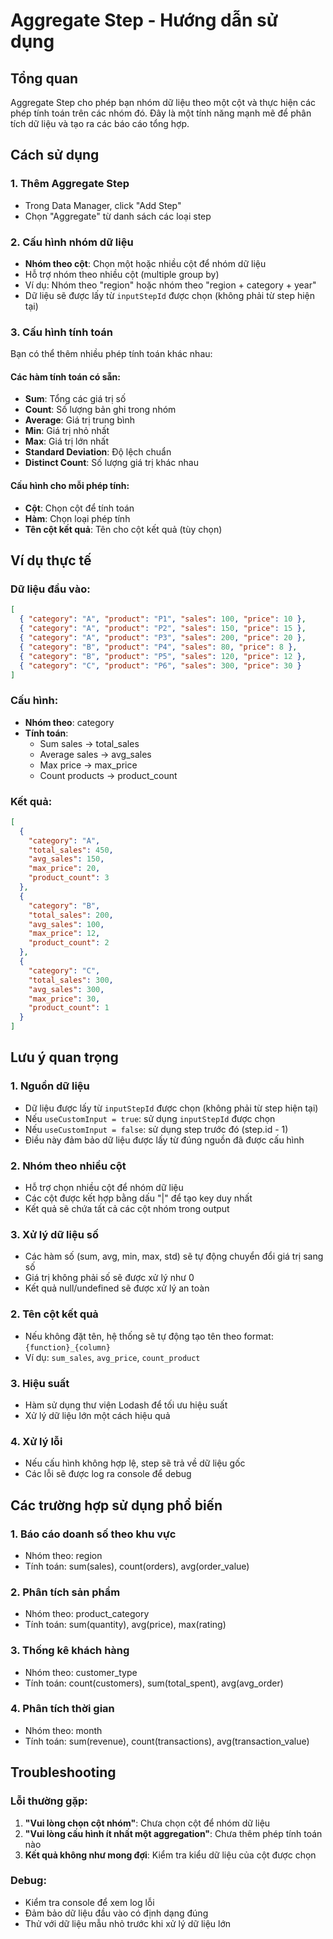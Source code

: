 # Aggregate Step - Hướng dẫn sử dụng

## Tổng quan
Aggregate Step cho phép bạn nhóm dữ liệu theo một cột và thực hiện các phép tính toán trên các nhóm đó. Đây là một tính năng mạnh mẽ để phân tích dữ liệu và tạo ra các báo cáo tổng hợp.

## Cách sử dụng

### 1. Thêm Aggregate Step
- Trong Data Manager, click "Add Step"
- Chọn "Aggregate" từ danh sách các loại step

### 2. Cấu hình nhóm dữ liệu
- **Nhóm theo cột**: Chọn một hoặc nhiều cột để nhóm dữ liệu
- Hỗ trợ nhóm theo nhiều cột (multiple group by)
- Ví dụ: Nhóm theo "region" hoặc nhóm theo "region + category + year"
- Dữ liệu sẽ được lấy từ `inputStepId` được chọn (không phải từ step hiện tại)

### 3. Cấu hình tính toán
Bạn có thể thêm nhiều phép tính toán khác nhau:

#### Các hàm tính toán có sẵn:
- **Sum**: Tổng các giá trị số
- **Count**: Số lượng bản ghi trong nhóm
- **Average**: Giá trị trung bình
- **Min**: Giá trị nhỏ nhất
- **Max**: Giá trị lớn nhất
- **Standard Deviation**: Độ lệch chuẩn
- **Distinct Count**: Số lượng giá trị khác nhau

#### Cấu hình cho mỗi phép tính:
- **Cột**: Chọn cột để tính toán
- **Hàm**: Chọn loại phép tính
- **Tên cột kết quả**: Tên cho cột kết quả (tùy chọn)

## Ví dụ thực tế

### Dữ liệu đầu vào:
```json
[
  { "category": "A", "product": "P1", "sales": 100, "price": 10 },
  { "category": "A", "product": "P2", "sales": 150, "price": 15 },
  { "category": "A", "product": "P3", "sales": 200, "price": 20 },
  { "category": "B", "product": "P4", "sales": 80, "price": 8 },
  { "category": "B", "product": "P5", "sales": 120, "price": 12 },
  { "category": "C", "product": "P6", "sales": 300, "price": 30 }
]
```

### Cấu hình:
- **Nhóm theo**: category
- **Tính toán**:
  - Sum sales → total_sales
  - Average sales → avg_sales
  - Max price → max_price
  - Count products → product_count

### Kết quả:
```json
[
  { 
    "category": "A", 
    "total_sales": 450, 
    "avg_sales": 150, 
    "max_price": 20, 
    "product_count": 3 
  },
  { 
    "category": "B", 
    "total_sales": 200, 
    "avg_sales": 100, 
    "max_price": 12, 
    "product_count": 2 
  },
  { 
    "category": "C", 
    "total_sales": 300, 
    "avg_sales": 300, 
    "max_price": 30, 
    "product_count": 1 
  }
]
```

## Lưu ý quan trọng

### 1. Nguồn dữ liệu
- Dữ liệu được lấy từ `inputStepId` được chọn (không phải từ step hiện tại)
- Nếu `useCustomInput = true`: sử dụng `inputStepId` được chọn
- Nếu `useCustomInput = false`: sử dụng step trước đó (step.id - 1)
- Điều này đảm bảo dữ liệu được lấy từ đúng nguồn đã được cấu hình

### 2. Nhóm theo nhiều cột
- Hỗ trợ chọn nhiều cột để nhóm dữ liệu
- Các cột được kết hợp bằng dấu "|" để tạo key duy nhất
- Kết quả sẽ chứa tất cả các cột nhóm trong output

### 3. Xử lý dữ liệu số
- Các hàm số (sum, avg, min, max, std) sẽ tự động chuyển đổi giá trị sang số
- Giá trị không phải số sẽ được xử lý như 0
- Kết quả null/undefined sẽ được xử lý an toàn

### 2. Tên cột kết quả
- Nếu không đặt tên, hệ thống sẽ tự động tạo tên theo format: `{function}_{column}`
- Ví dụ: `sum_sales`, `avg_price`, `count_product`

### 3. Hiệu suất
- Hàm sử dụng thư viện Lodash để tối ưu hiệu suất
- Xử lý dữ liệu lớn một cách hiệu quả

### 4. Xử lý lỗi
- Nếu cấu hình không hợp lệ, step sẽ trả về dữ liệu gốc
- Các lỗi sẽ được log ra console để debug

## Các trường hợp sử dụng phổ biến

### 1. Báo cáo doanh số theo khu vực
- Nhóm theo: region
- Tính toán: sum(sales), count(orders), avg(order_value)

### 2. Phân tích sản phẩm
- Nhóm theo: product_category
- Tính toán: sum(quantity), avg(price), max(rating)

### 3. Thống kê khách hàng
- Nhóm theo: customer_type
- Tính toán: count(customers), sum(total_spent), avg(avg_order)

### 4. Phân tích thời gian
- Nhóm theo: month
- Tính toán: sum(revenue), count(transactions), avg(transaction_value)

## Troubleshooting

### Lỗi thường gặp:
1. **"Vui lòng chọn cột nhóm"**: Chưa chọn cột để nhóm dữ liệu
2. **"Vui lòng cấu hình ít nhất một aggregation"**: Chưa thêm phép tính toán nào
3. **Kết quả không như mong đợi**: Kiểm tra kiểu dữ liệu của cột được chọn

### Debug:
- Kiểm tra console để xem log lỗi
- Đảm bảo dữ liệu đầu vào có định dạng đúng
- Thử với dữ liệu mẫu nhỏ trước khi xử lý dữ liệu lớn 